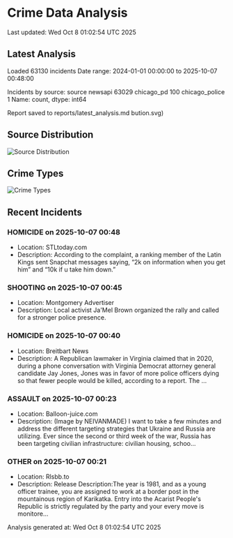 # Crime Data Analysis
Last updated: Wed Oct  8 01:02:54 UTC 2025

## Latest Analysis

Loaded 63130 incidents
Date range: 2024-01-01 00:00:00 to 2025-10-07 00:48:00

Incidents by source:
source
newsapi           63029
chicago_pd          100
chicago_police        1
Name: count, dtype: int64

Report saved to reports/latest_analysis.md
bution.svg)

## Source Distribution
![Source Distribution](images/source_distribution.svg)

## Crime Types
![Crime Types](images/crime_types.svg)

## Recent Incidents

### HOMICIDE on 2025-10-07 00:48
- Location: STLtoday.com
- Description: According to the complaint, a ranking member of the Latin Kings sent Snapchat messages saying, “2k on information when you get him” and “10k if u take him down.”


### SHOOTING on 2025-10-07 00:45
- Location: Montgomery Advertiser
- Description: Local activist Ja'Mel Brown organized the rally and called for a stronger police presence.


### HOMICIDE on 2025-10-07 00:40
- Location: Breitbart News
- Description: A Republican lawmaker in Virginia claimed that in 2020, during a phone conversation with Virginia Democrat attorney general candidate Jay Jones, Jones was in favor of more police officers dying so that fewer people would be killed, according to a report.
The …


### ASSAULT on 2025-10-07 00:23
- Location: Balloon-juice.com
- Description: (Image by NEIVANMADE) I want to take a few minutes and address the different targeting strategies that Ukraine and Russia are utilizing. Ever since the second or third week of the war, Russia has been targeting civilian infrastructure: civilian housing, schoo…


### OTHER on 2025-10-07 00:21
- Location: Rlsbb.to
- Description: Release Description:The year is 1981, and as a young officer trainee, you are assigned to work at a border post in the mountainous region of Karikatka. Entry into the Acarist People's Republic is strictly regulated by the party and your every move is monitore…

Analysis generated at: Wed Oct  8 01:02:54 UTC 2025
